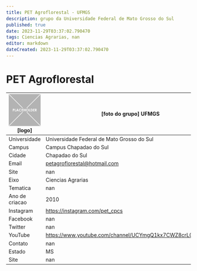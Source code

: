 ```yaml
---
title: PET Agroflorestal - UFMGS
description: grupo da Universidade Federal de Mato Grosso do Sul
published: true
date: 2023-11-29T03:37:02.790470
tags: Ciencias Agrarias, nan
editor: markdown
dateCreated: 2023-11-29T03:37:02.790470
---
```


# PET Agroflorestal


| ![placeholder.png](/placeholder.png) [logo] | [foto do grupo] UFMGS         |
| ------------------------------------------- | ------------------------------------------------- |
| Universidade                                | Universidade Federal de Mato Grosso do Sul      |
| Campus                                      | Campus Chapadao do Sul            |
| Cidade                                      | Chapadao do Sul             |
| Email                                       | petagroflorestal@hotmail.com             |
| Site                                        | nan              |
| Eixo                                        | Ciencias Agrarias              |
| Tematica                                    | nan          |
| Ano de criacao                              | 2010        |
| Instagram                                   | https://instagram.com/pet_cpcs         |
| Facebook                                    | nan          |
| Twitter                                     | nan           |
| YouTube                                     | https://www.youtube.com/channel/UCYmgQ1kx7CWZ8crL0n0WrWw           |
| Contato                                     | nan         |
| Estado                                      |  MS            |
| Site                                        | nan |
